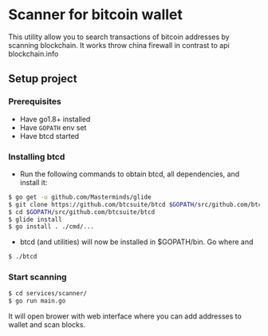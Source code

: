 # Scanner for bitcoin wallet

This utility allow you to search transactions of bitcoin addresses by scanning blockchain. It works throw china firewall in contrast to api blockchain.info


## Setup project

### Prerequisites

* Have go1.8+ installed
* Have `GOPATH` env set
* Have btcd started


### Installing btcd

- Run the following commands to obtain btcd, all dependencies, and install it:

```bash
$ go get -u github.com/Masterminds/glide
$ git clone https://github.com/btcsuite/btcd $GOPATH/src/github.com/btcsuite/btcd
$ cd $GOPATH/src/github.com/btcsuite/btcd
$ glide install
$ go install . ./cmd/...
```
- btcd (and utilities) will now be installed in $GOPATH/bin. Go where and

```bash
$ ./btcd
```

### Start scanning

```bash
$ cd services/scanner/
$ go run main.go
```


It will open brower with web interface where you can add addresses to wallet and scan blocks.


